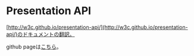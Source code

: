 # Presentation API

[http://w3c.github.io/presentation-api/](http://w3c.github.io/presentation-api/)のドキュメントの翻訳。

github pageは[こちら](http://sakkuru.github.io/PresentationAPI/)。
